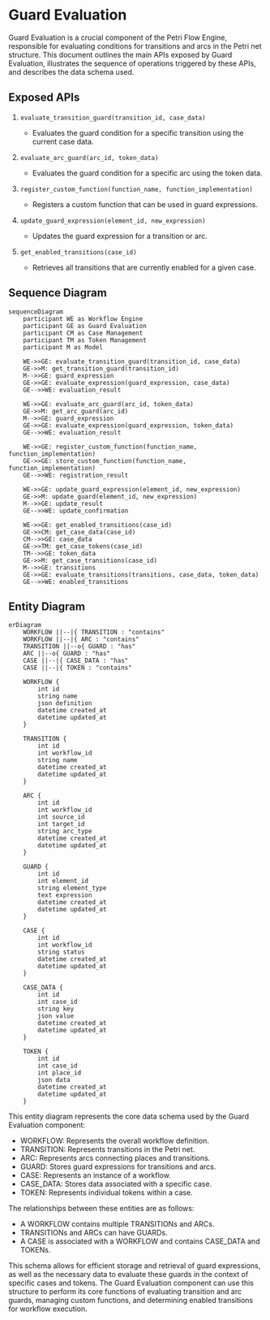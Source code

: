 # Guard Evaluation

Guard Evaluation is a crucial component of the Petri Flow Engine, responsible for evaluating conditions for transitions and arcs in the Petri net structure. This document outlines the main APIs exposed by Guard Evaluation, illustrates the sequence of operations triggered by these APIs, and describes the data schema used.

## Exposed APIs

1. `evaluate_transition_guard(transition_id, case_data)`
   - Evaluates the guard condition for a specific transition using the current case data.

2. `evaluate_arc_guard(arc_id, token_data)`
   - Evaluates the guard condition for a specific arc using the token data.

3. `register_custom_function(function_name, function_implementation)`
   - Registers a custom function that can be used in guard expressions.

4. `update_guard_expression(element_id, new_expression)`
   - Updates the guard expression for a transition or arc.

5. `get_enabled_transitions(case_id)`
   - Retrieves all transitions that are currently enabled for a given case.

## Sequence Diagram

```mermaid
sequenceDiagram
    participant WE as Workflow Engine
    participant GE as Guard Evaluation
    participant CM as Case Management
    participant TM as Token Management
    participant M as Model

    WE->>GE: evaluate_transition_guard(transition_id, case_data)
    GE->>M: get_transition_guard(transition_id)
    M-->>GE: guard_expression
    GE->>GE: evaluate_expression(guard_expression, case_data)
    GE-->>WE: evaluation_result

    WE->>GE: evaluate_arc_guard(arc_id, token_data)
    GE->>M: get_arc_guard(arc_id)
    M-->>GE: guard_expression
    GE->>GE: evaluate_expression(guard_expression, token_data)
    GE-->>WE: evaluation_result

    WE->>GE: register_custom_function(function_name, function_implementation)
    GE->>GE: store_custom_function(function_name, function_implementation)
    GE-->>WE: registration_result

    WE->>GE: update_guard_expression(element_id, new_expression)
    GE->>M: update_guard(element_id, new_expression)
    M-->>GE: update_result
    GE-->>WE: update_confirmation

    WE->>GE: get_enabled_transitions(case_id)
    GE->>CM: get_case_data(case_id)
    CM-->>GE: case_data
    GE->>TM: get_case_tokens(case_id)
    TM-->>GE: token_data
    GE->>M: get_case_transitions(case_id)
    M-->>GE: transitions
    GE->>GE: evaluate_transitions(transitions, case_data, token_data)
    GE-->>WE: enabled_transitions
```

## Entity Diagram

```mermaid
erDiagram
    WORKFLOW ||--|{ TRANSITION : "contains"
    WORKFLOW ||--|{ ARC : "contains"
    TRANSITION ||--o{ GUARD : "has"
    ARC ||--o{ GUARD : "has"
    CASE ||--|{ CASE_DATA : "has"
    CASE ||--|{ TOKEN : "contains"

    WORKFLOW {
        int id
        string name
        json definition
        datetime created_at
        datetime updated_at
    }

    TRANSITION {
        int id
        int workflow_id
        string name
        datetime created_at
        datetime updated_at
    }

    ARC {
        int id
        int workflow_id
        int source_id
        int target_id
        string arc_type
        datetime created_at
        datetime updated_at
    }

    GUARD {
        int id
        int element_id
        string element_type
        text expression
        datetime created_at
        datetime updated_at
    }

    CASE {
        int id
        int workflow_id
        string status
        datetime created_at
        datetime updated_at
    }

    CASE_DATA {
        int id
        int case_id
        string key
        json value
        datetime created_at
        datetime updated_at
    }

    TOKEN {
        int id
        int case_id
        int place_id
        json data
        datetime created_at
        datetime updated_at
    }
```

This entity diagram represents the core data schema used by the Guard Evaluation component:

- WORKFLOW: Represents the overall workflow definition.
- TRANSITION: Represents transitions in the Petri net.
- ARC: Represents arcs connecting places and transitions.
- GUARD: Stores guard expressions for transitions and arcs.
- CASE: Represents an instance of a workflow.
- CASE_DATA: Stores data associated with a specific case.
- TOKEN: Represents individual tokens within a case.

The relationships between these entities are as follows:
- A WORKFLOW contains multiple TRANSITIONs and ARCs.
- TRANSITIONs and ARCs can have GUARDs.
- A CASE is associated with a WORKFLOW and contains CASE_DATA and TOKENs.

This schema allows for efficient storage and retrieval of guard expressions, as well as the necessary data to evaluate these guards in the context of specific cases and tokens. The Guard Evaluation component can use this structure to perform its core functions of evaluating transition and arc guards, managing custom functions, and determining enabled transitions for workflow execution.
